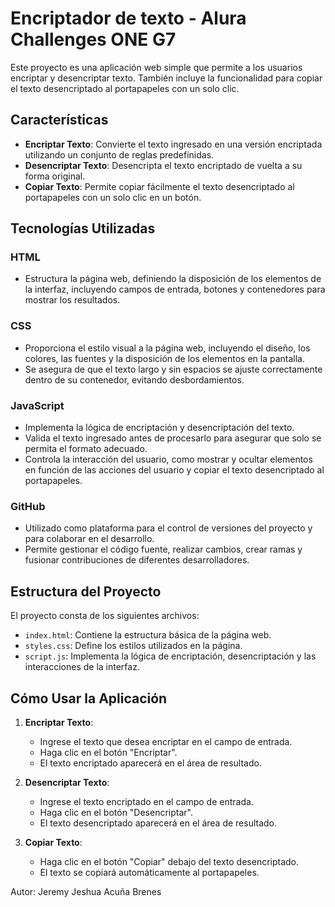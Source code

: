 # Encriptador de texto - Alura Challenges ONE G7

Este proyecto es una aplicación web simple que permite a los usuarios encriptar y desencriptar texto. También incluye la funcionalidad para copiar el texto desencriptado al portapapeles con un solo clic.

## Características

- **Encriptar Texto**: Convierte el texto ingresado en una versión encriptada utilizando un conjunto de reglas predefinidas.
- **Desencriptar Texto**: Desencripta el texto encriptado de vuelta a su forma original.
- **Copiar Texto**: Permite copiar fácilmente el texto desencriptado al portapapeles con un solo clic en un botón.

## Tecnologías Utilizadas

### HTML
- Estructura la página web, definiendo la disposición de los elementos de la interfaz, incluyendo campos de entrada, botones y contenedores para mostrar los resultados.

### CSS
- Proporciona el estilo visual a la página web, incluyendo el diseño, los colores, las fuentes y la disposición de los elementos en la pantalla.
- Se asegura de que el texto largo y sin espacios se ajuste correctamente dentro de su contenedor, evitando desbordamientos.

### JavaScript
- Implementa la lógica de encriptación y desencriptación del texto.
- Valida el texto ingresado antes de procesarlo para asegurar que solo se permita el formato adecuado.
- Controla la interacción del usuario, como mostrar y ocultar elementos en función de las acciones del usuario y copiar el texto desencriptado al portapapeles.

### GitHub
- Utilizado como plataforma para el control de versiones del proyecto y para colaborar en el desarrollo.
- Permite gestionar el código fuente, realizar cambios, crear ramas y fusionar contribuciones de diferentes desarrolladores.

## Estructura del Proyecto

El proyecto consta de los siguientes archivos:

- `index.html`: Contiene la estructura básica de la página web.
- `styles.css`: Define los estilos utilizados en la página.
- `script.js`: Implementa la lógica de encriptación, desencriptación y las interacciones de la interfaz.

## Cómo Usar la Aplicación

1. **Encriptar Texto**:
   - Ingrese el texto que desea encriptar en el campo de entrada.
   - Haga clic en el botón "Encriptar".
   - El texto encriptado aparecerá en el área de resultado.

2. **Desencriptar Texto**:
   - Ingrese el texto encriptado en el campo de entrada.
   - Haga clic en el botón "Desencriptar".
   - El texto desencriptado aparecerá en el área de resultado.

3. **Copiar Texto**:
   - Haga clic en el botón "Copiar" debajo del texto desencriptado.
   - El texto se copiará automáticamente al portapapeles.

Autor: Jeremy Jeshua Acuña Brenes
